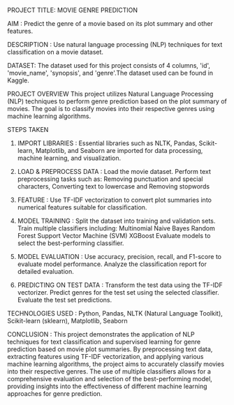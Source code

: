 PROJECT TITLE: MOVIE GENRE PREDICTION

AIM : Predict the genre of a movie based on its plot summary and other features.

DESCRIPTION : Use natural language processing (NLP) techniques for text classification on a movie dataset.

DATASET: The dataset used for this project consists of 4 columns, 'id', 'movie_name', 'synopsis', and 'genre'.The dataset used can be found in Kaggle.

PROJECT OVERVIEW
This project utilizes Natural Language Processing (NLP) techniques to perform genre prediction based on the plot summary of movies. The goal is to classify movies into their respective genres using machine learning algorithms.

STEPS TAKEN

1. IMPORT LIBRARIES :
Essential libraries such as NLTK, Pandas, Scikit-learn, Matplotlib, and Seaborn are imported for data processing, machine learning, and visualization.

2. LOAD & PREPROCESS DATA :
Load the movie dataset. Perform text preprocessing tasks such as:
Removing punctuation and special characters,
Converting text to lowercase and 
Removing stopwords
3. FEATURE  :
Use TF-IDF vectorization to convert plot summaries into numerical features suitable for classification.
4. MODEL TRAINING :
Split the dataset into training and validation sets.
Train multiple classifiers including:
Multinomial Naive Bayes
Random Forest
Support Vector Machine (SVM)
XGBoost
Evaluate models to select the best-performing classifier.
5. MODEL EVALUATION :
Use accuracy, precision, recall, and F1-score to evaluate model performance.
Analyze the classification report for detailed evaluation.
6. PREDICTING ON TEST DATA :
Transform the test data using the TF-IDF vectorizer.
Predict genres for the test set using the selected classifier.
Evaluate the test set predictions.

TECHNOLOGIES USED : Python, Pandas, NLTK (Natural Language Toolkit), Scikit-learn (sklearn), Matplotlib, Seaborn

CONCLUSION :
This project demonstrates the application of NLP techniques for text classification and supervised learning for genre prediction based on movie plot summaries. By preprocessing text data, extracting features using TF-IDF vectorization, and applying various machine learning algorithms, the project aims to accurately classify movies into their respective genres. The use of multiple classifiers allows for a comprehensive evaluation and selection of the best-performing model, providing insights into the effectiveness of different machine learning approaches for genre prediction.


